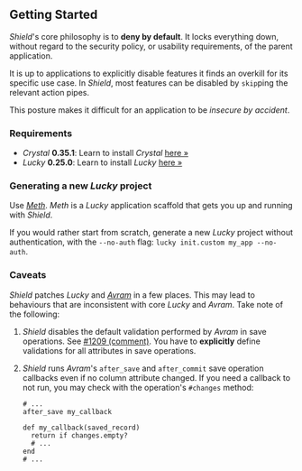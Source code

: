 ## Getting Started

*Shield*'s core philosophy is to **deny by default**. It locks everything down, without regard to the security policy, or usability requirements, of the parent application.

It is up to applications to explicitly disable features it finds an overkill for its specific use case. In *Shield*, most features can be disabled by `skip`ping the relevant action pipes.

This posture makes it difficult for an application to be *insecure by accident*.

### Requirements

- *Crystal* **0.35.1**: Learn to install *Crystal* [here &raquo;](https://crystal-lang.org/install/)
- *Lucky* **0.25.0**: Learn to install *Lucky* [here &raquo;](https://luckyframework.org/guides/getting-started/installing)

### Generating a new *Lucky* project

Use [*Meth*](https://github.com/GrottoPress/meth). *Meth* is a *Lucky* application scaffold that gets you up and running with *Shield*.

If you would rather start from scratch, generate a new *Lucky* project without authentication, with the `--no-auth` flag: `lucky init.custom my_app --no-auth`.

### Caveats

*Shield* patches *Lucky* and [*Avram*](https://github.com/luckyframework/avram) in a few places. This may lead to behaviours that are inconsistent with core *Lucky* and *Avram*. Take note of the following:

1. *Shield* disables the default validation performed by *Avram* in save operations. See [#1209 (comment)](https://github.com/luckyframework/lucky/discussions/1209#discussioncomment-46030). You have to **explicitly** define validations for all attributes in save operations.

1. *Shield* runs *Avram*'s `after_save` and `after_commit` save operation callbacks even if no column attribute changed. If you need a callback to not run, you may check with the operation's `#changes` method:

   ```crystal
   # ...
   after_save my_callback

   def my_callback(saved_record)
     return if changes.empty?
     # ...
   end
   # ...
   ```
